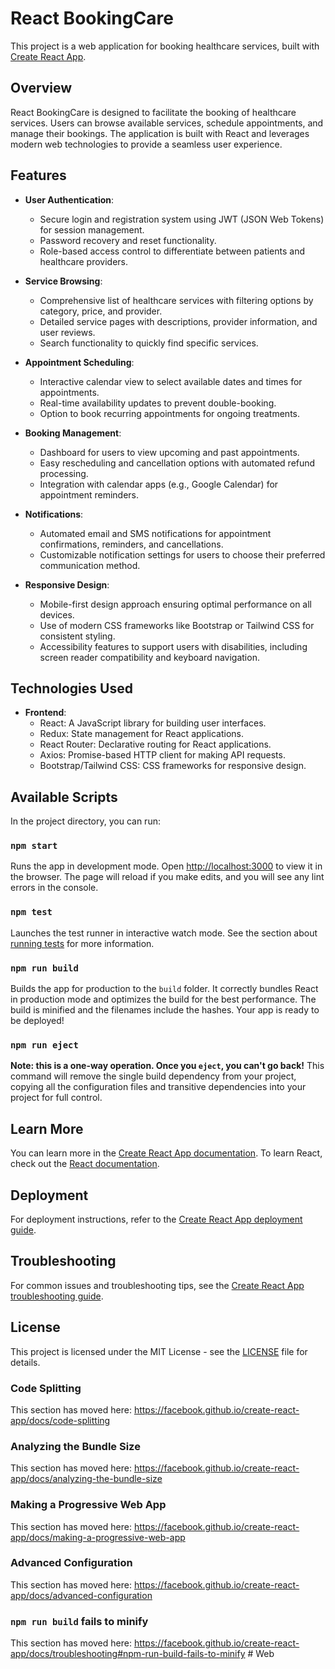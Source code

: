 # React BookingCare

This project is a web application for booking healthcare services, built with [Create React App](https://github.com/facebook/create-react-app).

## Overview

React BookingCare is designed to facilitate the booking of healthcare services. Users can browse available services, schedule appointments, and manage their bookings. The application is built with React and leverages modern web technologies to provide a seamless user experience.

## Features

- **User Authentication**: 
  - Secure login and registration system using JWT (JSON Web Tokens) for session management.
  - Password recovery and reset functionality.
  - Role-based access control to differentiate between patients and healthcare providers.

- **Service Browsing**: 
  - Comprehensive list of healthcare services with filtering options by category, price, and provider.
  - Detailed service pages with descriptions, provider information, and user reviews.
  - Search functionality to quickly find specific services.

- **Appointment Scheduling**: 
  - Interactive calendar view to select available dates and times for appointments.
  - Real-time availability updates to prevent double-booking.
  - Option to book recurring appointments for ongoing treatments.

- **Booking Management**: 
  - Dashboard for users to view upcoming and past appointments.
  - Easy rescheduling and cancellation options with automated refund processing.
  - Integration with calendar apps (e.g., Google Calendar) for appointment reminders.

- **Notifications**: 
  - Automated email and SMS notifications for appointment confirmations, reminders, and cancellations.
  - Customizable notification settings for users to choose their preferred communication method.

- **Responsive Design**: 
  - Mobile-first design approach ensuring optimal performance on all devices.
  - Use of modern CSS frameworks like Bootstrap or Tailwind CSS for consistent styling.
  - Accessibility features to support users with disabilities, including screen reader compatibility and keyboard navigation.

## Technologies Used

- **Frontend**:
  - React: A JavaScript library for building user interfaces.
  - Redux: State management for React applications.
  - React Router: Declarative routing for React applications.
  - Axios: Promise-based HTTP client for making API requests.
  - Bootstrap/Tailwind CSS: CSS frameworks for responsive design.

## Available Scripts

In the project directory, you can run:

### `npm start`

Runs the app in development mode. Open [http://localhost:3000](http://localhost:3000) to view it in the browser. The page will reload if you make edits, and you will see any lint errors in the console.

### `npm test`

Launches the test runner in interactive watch mode. See the section about [running tests](https://facebook.github.io/create-react-app/docs/running-tests) for more information.

### `npm run build`

Builds the app for production to the `build` folder. It correctly bundles React in production mode and optimizes the build for the best performance. The build is minified and the filenames include the hashes. Your app is ready to be deployed!

### `npm run eject`

**Note: this is a one-way operation. Once you `eject`, you can't go back!** This command will remove the single build dependency from your project, copying all the configuration files and transitive dependencies into your project for full control.

## Learn More

You can learn more in the [Create React App documentation](https://facebook.github.io/create-react-app/docs/getting-started). To learn React, check out the [React documentation](https://reactjs.org/).

## Deployment

For deployment instructions, refer to the [Create React App deployment guide](https://facebook.github.io/create-react-app/docs/deployment).

## Troubleshooting

For common issues and troubleshooting tips, see the [Create React App troubleshooting guide](https://facebook.github.io/create-react-app/docs/troubleshooting).

## License

This project is licensed under the MIT License - see the [LICENSE](LICENSE) file for details.

### Code Splitting

This section has moved here: https://facebook.github.io/create-react-app/docs/code-splitting

### Analyzing the Bundle Size

This section has moved here: https://facebook.github.io/create-react-app/docs/analyzing-the-bundle-size

### Making a Progressive Web App

This section has moved here: https://facebook.github.io/create-react-app/docs/making-a-progressive-web-app

### Advanced Configuration

This section has moved here: https://facebook.github.io/create-react-app/docs/advanced-configuration

### `npm run build` fails to minify

This section has moved here: https://facebook.github.io/create-react-app/docs/troubleshooting#npm-run-build-fails-to-minify
#   W e b 
 
 
